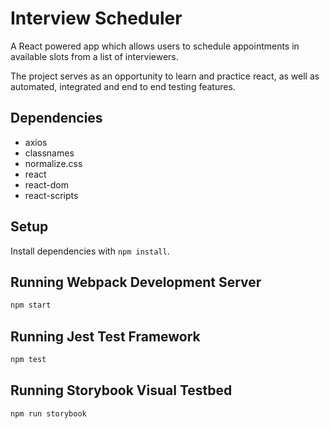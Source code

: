# Interview Scheduler
A React powered app which allows users to schedule appointments in available slots from a list of interviewers. 

The project serves as an opportunity to learn and practice react, as well as automated, integrated and end to end testing features.

## Dependencies 

- axios
- classnames
- normalize.css
- react
- react-dom
- react-scripts

## Setup

Install dependencies with `npm install`.

## Running Webpack Development Server

```sh
npm start
```

## Running Jest Test Framework

```sh
npm test
```

## Running Storybook Visual Testbed

```sh
npm run storybook
```
